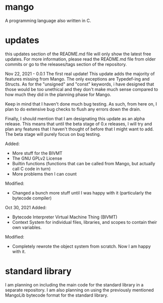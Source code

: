 # mango
A programming language also written in C.

# updates
this updates section of the README.md file will only show the latest free updates. For more information, please read the README.md file from older commits or go to the releases/tags section of the repository.

Nov 22, 2021 - 0.0.1
The first real update! This update adds the majority of features missing from Mango. The only exceptions are Typedef-ing and Structs. As for the "unsigned" and "const" keywords, i have designed that those would be too unethical and they don't make much sense compared to how much they did in the planning phase for Mango.

Keep in mind that I haven't done much bug testing. As such, from here on, I plan to do extensive bug checks to flush any errors down the drain.

Finally, I should mention that I am designating this update as an alpha release. This means that until the beta stage of 0.x releases, I will try and plan any features that I haven't thought of before that I might want to add. The beta stage will purely focus on bug testing.

Added:
- More stuff for the BIVMT
- The GNU GPLv2 License
- Builtin functions (functions that can be called from Mango, but actually call C code in turn)
- More problems then I can count

Modified:
- Changed a bunch more stuff until I was happy with it (particularly the bytecode compiler)

Oct 30, 2021
Added:
- Bytecode Interpreter Virtual Machine Thing (BIVMT)
- Context System for individual files, libraries, and scopes to contain their own variables.

Modified:
- Completely rewrote the object system from scratch. Now I am happy with it.

# standard library

I am planning on including the main code for the standard library in a separate repository. I am also planning on using the previously mentioned MangoLib bytecode format for the standard library.
